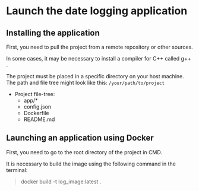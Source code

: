 # Launch the date logging application
## Installing the application
First, you need to pull the project from a remote repository or other sources.

In some cases, it may be necessary to install a compiler for C++ called g++ .

The project must be placed in a specific directory on your host machine. The path and file tree might look like this:
`
/your/path/to/project
`
- Project file-tree:
     - app/*
     - config.json
     - Dockerfile
     - README.md
 
## Launching an application using Docker

First, you need to go to the root directory of the project in CMD.

It is necessary to build the image using the following command in the terminal:
> docker build -t log_image:latest .
